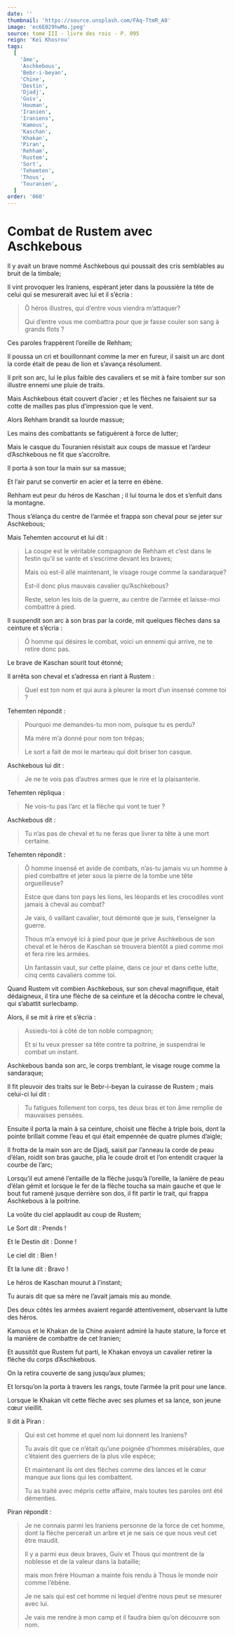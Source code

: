 ```yaml
---
date: ''
thumbnail: 'https://source.unsplash.com/FAq-TtmR_A0'
image: 'ec6E029hwMo.jpeg'
source: tome III - livre des rois - P. 095
reign: 'Keï Khosrou'
tags:
  [
    'âme',
    'Aschkebous',
    'Bebr-i-beyan',
    'Chine',
    'Destin',
    'Djadj',
    'Guiv',
    'Houman',
    'Iranien',
    'Iraniens',
    'Kamous',
    'Kaschan',
    'Khakan',
    'Piran',
    'Rehham',
    'Rustem',
    'Sort',
    'Tehemten',
    'Thous',
    'Touranien',
  ]
order: '060'
---
```


# Combat de Rustem avec Aschkebous

Il y avait un brave nommé Aschkebous qui poussait des cris semblables au bruit de la timbale;

Il vint provoquer les Iraniens, espérant jeter dans la poussière la tête de celui qui se mesurerait avec lui et il s’écria :

> Ô héros illustres, qui d’entre vous viendra m’attaquer?
>
> Qui d’entre vous me combattra pour que je fasse couler son sang à grands flots ?

Ces paroles frappèrent l’oreille de Rehham;

Il poussa un cri et bouillonnant comme la mer en fureur, il saisit un arc dont la corde était de peau de lion et s’avança résolument.

Il prit son arc, lui le plus faible des cavaliers et se mit à faire tomber sur son illustre ennemi une pluie de traits.

Mais Aschkebous était couvert d’acier ; et les flèches ne faisaient sur sa cotte de mailles pas plus d’impression que le vent.

Alors Rehham brandit sa lourde massue;

Les mains des combattants se fatiguèrent à force de lutter;

Mais le casque du Touranien résistait aux coups de massue et l’ardeur d’Aschkebous ne fit que s’accroître.

Il porta à son tour la main sur sa massue;

Et l’air parut se convertir en acier et la terre en ébène.

Rehham eut peur du héros de Kaschan ; il lui tourna le dos et s’enfuit dans la montagne.

Thous s’élança du centre de l’armée et frappa son cheval pour se jeter sur Aschkebous;

Mais Tehemten accourut et lui dit :

> La coupe est le véritable compagnon de Rehham et c’est dans le festin qu’il se vante et s’escrime devant les braves;
>
> Mais où est-il allé maintenant, le visage rouge comme la sandaraque?
>
> Est-il donc plus mauvais cavalier qu’Aschkebous?
>
> Reste, selon les lois de la guerre, au centre de l’armée et laisse-moi combattre à pied.

Il suspendit son arc à son bras par la corde, mit quelques flèches dans sa ceinture et s’écria :

> Ô homme qui désires le combat, voici un ennemi qui arrive, ne te retire donc pas.

Le brave de Kaschan sourit tout étonné;

Il arrêta son cheval et s’adressa en riant à Rustem :

> Quel est ton nom et qui aura à pleurer la mort d’un insensé comme toi ?

Tehemten répondit :

> Pourquoi me demandes-tu mon nom, puisque tu es perdu?
>
> Ma mère m’a donné pour nom ton trépas;
>
> Le sort a fait de moi le marteau qui doit briser ton casque.

Aschkebous lui dit :

> Je ne te vois pas d’autres armes que le rire et la plaisanterie.

Tehemten répliqua :

> Ne vois-tu pas l’arc et la flèche qui vont te tuer ?

Aschkebous dit :

> Tu n’as pas de cheval et tu ne feras que livrer ta tête à une mort certaine.

Tehemten répondit :

> Ô homme insensé et avide de combats, n’as-tu jamais vu un homme à pied combattre et jeter sous la pierre de la tombe une tête orgueilleuse?
>
> Estce que dans ton pays les lions, les léopards et les crocodiles vont jamais à cheval au combat?
>
> Je vais, ô vaillant cavalier, tout démonté que je suis, t’enseigner la guerre.
>
> Thous m’a envoyé ici à pied pour que je prive Aschkebous de son cheval et le héros de Kaschan se trouvera bientôt a pied comme moi et fera rire les armées.
>
> Un fantassin vaut, sur cette plaine, dans ce jour et dans cette lutte, cinq cents cavaliers comme toi.

Quand Rustem vit combien Aschkebous, sur son cheval magnifique, était dédaigneux, il tira une flèche de sa ceinture et la décocha contre le cheval, qui s’abattit surlecbamp.

Alors, il se mit à rire et s’écria :

> Assieds-toi à côté de ton noble compagnon;
>
> Et si tu veux presser sa tête contre ta poitrine, je suspendrai le combat un instant.

Aschkebous banda son arc, le corps tremblant, le visage rouge comme la sandaraque;

Il fit pleuvoir des traits sur le Bebr-i-beyan la cuirasse de Rustem ; mais celui-ci lui dit :

> Tu fatigues follement ton corps, tes deux bras et ton âme remplie de mauvaises pensées.

Ensuite il porta la main à sa ceinture, choisit une flèche à triple bois, dont la pointe brillait comme l’eau et qui était empennée de quatre plumes d’aigle;

Il frotta de la main son arc de Djadj, saisit par l’anneau la corde de peau d’élan, roidit son bras gauche, plia le coude droit et l’on entendit craquer la courbe de l’arc;

Lorsqu’il eut amené l’entaille de la flèche jusqu’à l’oreille, la lanière de peau d’élan gémit et lorsque le fer de la flèche toucha sa main gauche et que le bout fut ramené jusque derrière son dos, il fit partir le trait, qui frappa Aschkebous à la poitrine.

La voûte du ciel applaudit au coup de Rustem;

Le Sort dit : Prends !

Et le Destin dit : Donne !

Le ciel dit : Bien !

Et la lune dit : Bravo !

Le héros de Kaschan mourut à l’instant;

Tu aurais dit que sa mère ne l’avait jamais mis au monde.

Des deux côtés les armées avaient regardé attentivement, observant la lutte des héros.

Kamous et le Khakan de la Chine avaient admiré la haute stature, la force et la manière de combattre de cet Iranien;

Et aussitôt que Rustem fut parti, le Khakan envoya un cavalier retirer la flèche du corps d’Aschkebous.

On la retira couverte de sang jusqu’aux plumes;

Et lorsqu’on la porta à travers les rangs, toute l’armée la prit pour une lance.

Lorsque le Khakan vit cette flèche avec ses plumes et sa lance, son jeune cœur vieillit.

Il dit à Piran :

> Qui est cet homme et quel nom lui donnent les Iraniens?
>
> Tu avais dit que ce n’était qu’une poignée d’hommes misérables, que c’étaient des guerriers de la plus vile espèce;
>
> Et maintenant ils ont des flèches comme des lances et le cœur manque aux lions qui les combattent.
>
> Tu as traité avec mépris cette affaire, mais toutes tes paroles ont été démenties.

Piran répondit :

> Je ne connais parmi les Iraniens personne de la force de cet homme, dont la flèche percerait un arbre et je ne sais ce que nous veut cet être maudit.
>
> Il y a parmi eux deux braves, Guiv et Thous qui montrent de la noblesse et de la valeur dans la bataille;
>
> mais mon frère Houman a mainte fois rendu à Thous le monde noir comme l’ébène.
>
> Je ne sais qui est cet homme ni lequel d’entre nous peut se mesurer avec lui.
>
> Je vais me rendre à mon camp et il faudra bien qu’on découvre son nom.

